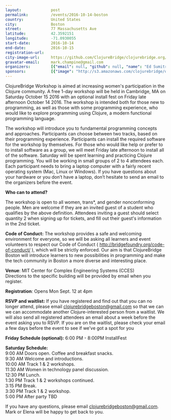 ```yaml
---
layout:             post
permalink:          /events/2016-10-14-boston
country:            United States
city:               Boston
street:             77 Massachusetts Ave
latitude:           42.3592151
longitude:          -71.0930055
start-date:         2016-10-14
end-date:           2016-10-15
registration-url:
city-image-url:     https://github.com/ClojureBridge/clojurebridge.org/raw/master/app/assets/images/events/boston.jpg
gravatar-email:     mark.champine@gmail.com
organizers:         [{"email": null, "github": null, "name": "Ed Sumitra", "twitter": "ed_sumitra"}, {"email": "clojurebridgeboston@gmail.com", "github": "elenam", "name": "Elena Machkasova", "twitter": "elenam_clj"}, {"email": "mark.champine@gmail.com", "github": "mchampine", "name": "Mark Champine", "twitter": "mchampine"}, {"email": null, "github": null, "name": "Katherine Paras", "twitter": "kit_paras"}, {"email": null, "github": null, "name": "Jon Anthony", "twitter": null}]
sponsors:           [{"image": "http://s3.amazonaws.com/clojurebridge/original/155/687474703a2f2f7777772e6372696d736f6e68657861676f6e2e636f6d2f636f6e74656e742f7468656d65732f63682f696d616765732f4372696d736f6e2d48657861676f6e2d4c6f676f2e6a7067.jpeg?1474463489", "name": "Crimson Hexagon", "url": "http://www.crimsonhexagon.com"}, {"image": "http://s3.amazonaws.com/clojurebridge/original/154/687474703a2f2f636365732d6b616373742d6d69742e6f72672f73697465732f64656661756c742f66696c65732f63636573325f302e706e67.png?1472772771", "name": "MIT CCES", "url": "http://cces-kacst-mit.org/"}, {"image": "http://s3.amazonaws.com/clojurebridge/original/156/47c1d442-854f-11e6-87a4-ad8a5545661f.png?1475068249", "name": "Sonian, Inc.", "url": "http://www.sonian.com/"}]
---
```


ClojureBridge Workshop is aimed at increasing women's participation in the Clojure community. A free 1-day workshop will be held in Cambridge, MA on Saturday October 15 2016 with an optional install fest on Friday late afternoon October 14 2016. The workshop is intended both for those new to programming, as well as those with some programming experience, who would like to explore programming using Clojure, a modern functional programming language.

The workshop will introduce you to fundamental programming concepts and approaches. Participants can choose between two tracks, based on their programming experience. Participants can install the required software for the workshop by themselves. For those who would like help or prefer to to install software as a group, we will meet Friday late afternoon to install all of the software. Saturday will be spent  learning and practicing Clojure programming. You will be working in small groups of 2 to 4 attendees each. Each participant needs to bring a laptop computer with a fairly recent operating system (Mac, Linux or Windows). If you have questions about your hardware or you don’t have a laptop, don’t hesitate to send an email to the organizers before the event.

**Who can to attend?**

The workshop is open to all women, trans*, and gender nonconforming people. Men are welcome if they are an invited guest of a student who qualifies by the above definition. Attendees inviting a guest should select quantity 2 when signing up for tickets, and fill out their guest's information in the 2nd ticket.

**Code of Conduct:**
The workshop provides a safe and welcoming environment for everyone, so we will be asking all learners and event volunteers to respect our Code of Conduct ( http://bridgefoundry.org/code-of-conduct/ ), which will be strictly enforced. Our aim is that ClojureBridge Boston will introduce learners to new possibilities in programming and make the tech community in Boston a more diverse and interesting place.

**Venue**: MIT Center for Complex Engineering Systems (CCES)<br/>
Directions to the specific building will be provided by email when you register.

**Registration**: Opens Mon Sept. 12 at 4pm

**RSVP and waitlist:**
If you have registered and find out that you can no longer attend, please email clojurebridgeboston@gmail.com so that we can we can accommodate another Clojure-interested person from a waitlist. We will also send all registered attendees an email about a week before the event asking you to RSVP. If you are on the waitlist, please check your email a few days before the event to see if we’ve got a spot for you

**Friday Schedule (optional):**
6:00 PM - 8:00PM InstallFest

**Saturday Schedule:**<br/>
9:00 AM Doors open. Coffee and breakfast snacks.<br/>
9:30 AM Welcome and introductions.<br/>
10:00 AM Track 1 & 2 workshops.<br/>
11:30 AM Women in technology panel discussion.<br/>
12:30 PM Lunch.<br/>
1:30 PM Track 1 & 2 workshops continued.<br/>
3:15 PM Break.<br/>
3:30 PM Track 1 & 2 workshop.<br/>
5:00 PM After party TBD<br/>

If you have any questions, please email clojurebridgeboston@gmail.com. Mark or Elena will be happy to get back to you.
